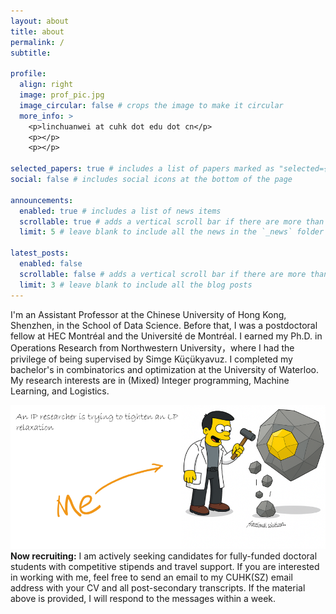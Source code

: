 ```yaml
---
layout: about
title: about
permalink: /
subtitle: 

profile:
  align: right
  image: prof_pic.jpg
  image_circular: false # crops the image to make it circular
  more_info: >
    <p>linchuanwei at cuhk dot edu dot cn</p>
    <p></p>
    <p></p>

selected_papers: true # includes a list of papers marked as "selected={true}"
social: false # includes social icons at the bottom of the page

announcements:
  enabled: true # includes a list of news items
  scrollable: true # adds a vertical scroll bar if there are more than 3 news items
  limit: 5 # leave blank to include all the news in the `_news` folder

latest_posts:
  enabled: false
  scrollable: false # adds a vertical scroll bar if there are more than 3 new posts items
  limit: 3 # leave blank to include all the blog posts
---
```


I'm an Assistant Professor at the Chinese University of Hong Kong, Shenzhen, in the School of Data Science. Before that, I was a postdoctoral fellow at HEC Montréal and the Université de Montréal. I earned my Ph.D. in Operations Research from Northwestern University，where I had the privilege of being supervised by Simge Küçükyavuz. I completed my bachelor's in combinatorics and optimization at the University of Waterloo. My research interests are in (Mixed) Integer programming, Machine Learning, and Logistics. 

<div align="center">
  <img src="../assets/img/comic.png" alt="comic" width="600"/>
</div>

<div class="alert alert-info" role="alert">
<strong>Now recruiting:</strong> I am actively seeking candidates for fully-funded doctoral students with competitive stipends and travel support. If you are interested in working with me, feel free to send an email to my CUHK(SZ) email address with your CV and all post-secondary transcripts. If the material above is provided, I will respond to the messages within a week.
</div>

